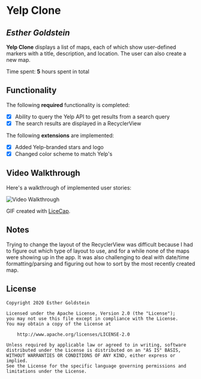 # Yelp Clone

## *Esther Goldstein*

**Yelp Clone** displays a list of maps, each of which show user-defined markers with a title, description, and location. The user can also create a new map. 

Time spent: **5** hours spent in total

## Functionality 

The following **required** functionality is completed:

* [x] Ability to query the Yelp API to get results from a search query
* [x] The search results are displayed in a RecyclerView

The following **extensions** are implemented:

* [x] Added Yelp-branded stars and logo
* [x] Changed color scheme to match Yelp's

## Video Walkthrough

Here's a walkthrough of implemented user stories:

<img src='https://i.imgur.com/u69OZQ4.gif' title='Video Walkthrough' width='' alt='Video Walkthrough' />

GIF created with [LiceCap](http://www.cockos.com/licecap/).

## Notes

Trying to change the layout of the RecyclerView was difficult because I had to figure out which type of layout to use, and for a while none of the maps were showing up in the app. It was also challenging to deal with date/time formatting/parsing and figuring out how to sort by the most recently created map.

## License

    Copyright 2020 Esther Goldstein

    Licensed under the Apache License, Version 2.0 (the "License");
    you may not use this file except in compliance with the License.
    You may obtain a copy of the License at

        http://www.apache.org/licenses/LICENSE-2.0

    Unless required by applicable law or agreed to in writing, software
    distributed under the License is distributed on an "AS IS" BASIS,
    WITHOUT WARRANTIES OR CONDITIONS OF ANY KIND, either express or implied.
    See the License for the specific language governing permissions and
    limitations under the License.